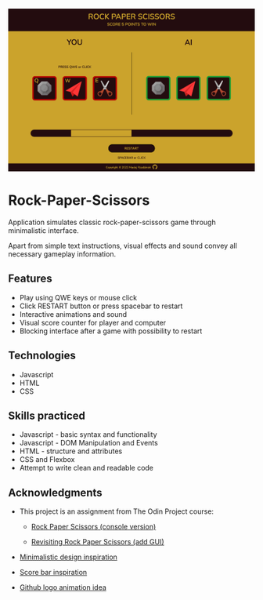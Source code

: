 ![alt text](./img/ui.png)

# Rock-Paper-Scissors

Application simulates classic rock-paper-scissors game through minimalistic interface. 

Apart from simple text instructions, visual effects and sound convey all necessary gameplay information.

## Features
* Play using QWE keys or mouse click
* Click RESTART button or press spacebar to restart
* Interactive animations and sound
* Visual score counter for player and computer
* Blocking interface after a game with possibility to restart

## Technologies
* Javascript
* HTML
* CSS

## Skills practiced
* Javascript - basic syntax and functionality 
* Javascript - DOM Manipulation and Events
* HTML - structure and attributes
* CSS and Flexbox 
* Attempt to write clean and readable code

## Acknowledgments
* This project is an assignment from The Odin Project course:

  * [Rock Paper Scissors (console version)](https://www.theodinproject.com/lessons/foundations-rock-paper-scissors)

  * [Revisiting Rock Paper Scissors (add GUI)](https://www.theodinproject.com/lessons/foundations-revisiting-rock-paper-scissors)
  
* [Minimalistic design inspiration](https://jetza99.github.io/rock-paper-scissors/)
* [Score bar inspiration](https://tomsoerr.github.io/odin-rock-paper-scissors/)
* [Github logo animation idea](https://michalosman.github.io/rock-paper-scissors/)